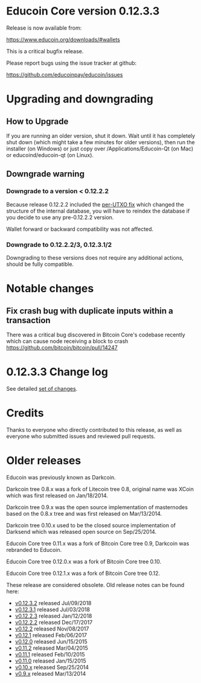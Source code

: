 Educoin Core version 0.12.3.3
==========================

Release is now available from:

  <https://www.educoin.org/downloads/#wallets>

This is a critical bugfix release.

Please report bugs using the issue tracker at github:

  <https://github.com/educoinpay/educoin/issues>


Upgrading and downgrading
=========================

How to Upgrade
--------------

If you are running an older version, shut it down. Wait until it has completely
shut down (which might take a few minutes for older versions), then run the
installer (on Windows) or just copy over /Applications/Educoin-Qt (on Mac) or
educoind/educoin-qt (on Linux).

Downgrade warning
-----------------

### Downgrade to a version < 0.12.2.2

Because release 0.12.2.2 included the [per-UTXO fix](release-notes/educoin/release-notes-0.12.2.2.md#per-utxo-fix)
which changed the structure of the internal database, you will have to reindex
the database if you decide to use any pre-0.12.2.2 version.

Wallet forward or backward compatibility was not affected.

### Downgrade to 0.12.2.2/3, 0.12.3.1/2

Downgrading to these versions does not require any additional actions, should be
fully compatible.


Notable changes
===============

Fix crash bug with duplicate inputs within a transaction
--------------------------------------------------------

There was a critical bug discovered in Bitcoin Core's codebase recently which
can cause node receiving a block to crash https://github.com/bitcoin/bitcoin/pull/14247

0.12.3.3 Change log
===================

See detailed [set of changes](https://github.com/educoinpay/educoin/compare/v0.12.3.2...educoinpay:v0.12.3.3).

Credits
=======

Thanks to everyone who directly contributed to this release,
as well as everyone who submitted issues and reviewed pull requests.


Older releases
==============

Educoin was previously known as Darkcoin.

Darkcoin tree 0.8.x was a fork of Litecoin tree 0.8, original name was XCoin
which was first released on Jan/18/2014.

Darkcoin tree 0.9.x was the open source implementation of masternodes based on
the 0.8.x tree and was first released on Mar/13/2014.

Darkcoin tree 0.10.x used to be the closed source implementation of Darksend
which was released open source on Sep/25/2014.

Educoin Core tree 0.11.x was a fork of Bitcoin Core tree 0.9,
Darkcoin was rebranded to Educoin.

Educoin Core tree 0.12.0.x was a fork of Bitcoin Core tree 0.10.

Educoin Core tree 0.12.1.x was a fork of Bitcoin Core tree 0.12.

These release are considered obsolete. Old release notes can be found here:

- [v0.12.3.2](https://github.com/educoinpay/educoin/blob/master/doc/release-notes/educoin/release-notes-0.12.3.2.md) released Jul/09/2018
- [v0.12.3.1](https://github.com/educoinpay/educoin/blob/master/doc/release-notes/educoin/release-notes-0.12.3.1.md) released Jul/03/2018
- [v0.12.2.3](https://github.com/educoinpay/educoin/blob/master/doc/release-notes/educoin/release-notes-0.12.2.3.md) released Jan/12/2018
- [v0.12.2.2](https://github.com/educoinpay/educoin/blob/master/doc/release-notes/educoin/release-notes-0.12.2.2.md) released Dec/17/2017
- [v0.12.2](https://github.com/educoinpay/educoin/blob/master/doc/release-notes/educoin/release-notes-0.12.2.md) released Nov/08/2017
- [v0.12.1](https://github.com/educoinpay/educoin/blob/master/doc/release-notes/educoin/release-notes-0.12.1.md) released Feb/06/2017
- [v0.12.0](https://github.com/educoinpay/educoin/blob/master/doc/release-notes/educoin/release-notes-0.12.0.md) released Jun/15/2015
- [v0.11.2](https://github.com/educoinpay/educoin/blob/master/doc/release-notes/educoin/release-notes-0.11.2.md) released Mar/04/2015
- [v0.11.1](https://github.com/educoinpay/educoin/blob/master/doc/release-notes/educoin/release-notes-0.11.1.md) released Feb/10/2015
- [v0.11.0](https://github.com/educoinpay/educoin/blob/master/doc/release-notes/educoin/release-notes-0.11.0.md) released Jan/15/2015
- [v0.10.x](https://github.com/educoinpay/educoin/blob/master/doc/release-notes/educoin/release-notes-0.10.0.md) released Sep/25/2014
- [v0.9.x](https://github.com/educoinpay/educoin/blob/master/doc/release-notes/educoin/release-notes-0.9.0.md) released Mar/13/2014

